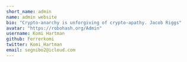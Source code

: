 ```yaml
---
short_name: admin
name: admin website
bio: "Crypto-anarchy is unforgiving of crypto-apathy. Jacob Riggs"
avatar: "https://robohash.org/Admin"
username: Komi Hartman
github: Ferrerkomi
twitter: Komi_Hartman
email: segnibo2@icloud.com
---
```


